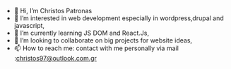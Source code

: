 - 👋 Hi, I’m Christos Patronas
- 👀 I’m interested in web development especially in wordpress,drupal and javascript, 
- 🌱 I’m currently learning JS DOM and React.Js,
- 💞️ I’m looking to collaborate on big projects for website ideas,
- 📫 How to reach me: contact with me personally via mail :christos97@outlook.com.gr

<!---
ChristosPatronas/ChristosPatronas is a ✨ special ✨ repository because its `README.md` (this file) appears on your GitHub profile.
You can click the Preview link to take a look at your changes.
--->
